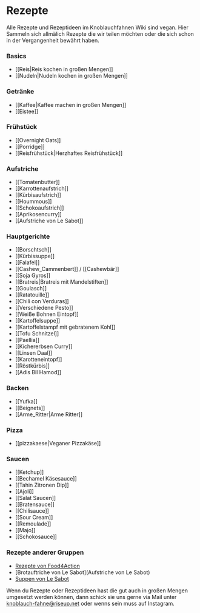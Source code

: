 # Rezepte

Alle Rezepte und Rezeptideen im Knoblauchfahnen Wiki sind vegan. Hier Sammeln sich allmälich Rezepte die wir teilen möchten oder die sich schon in der Vergangenheit bewährt haben.

<!--- ![](images/KF_Kelle.png) --->

### Basics

* [[Reis|Reis kochen in großen Mengen]]
* [[Nudeln|Nudeln kochen in großen Mengen]]

### Getränke

* [[Kaffee|Kaffee machen in großen Mengen]] 
* [[Eistee]]

### Frühstück

* [[Overnight Oats]]
* [[Porridge]]
* [[Reisfrühstück|Herzhaftes Reisfrühstück]]

### Aufstriche

* [[Tomatenbutter]]
* [[Karrottenaufstrich]]
* [[Kürbisaufstrich]]
* [[Hoummous]]
* [[Schokoaufstrich]]
* [[Aprikosencurry]]
* [[Aufstriche von Le Sabot]]

### Hauptgerichte

* [[Borschtsch]]
* [[Kürbissuppe]]
* [[Falafel]]
* [[Cashew_Cammenbert]] / [[Cashewbär]]
* [[Soja Gyros]]
* [[Bratreis|Bratreis mit Mandelstiften]]
* [[Goulasch]]
* [[Ratatouille]]
* [[Chili con Verduras]]
* [[Verschiedene Pesto]]
* [[Weiße Bohnen Eintopf]]
* [[Kartoffelsuppe]]
* [[Kartoffelstampf mit gebratenem Kohl]]
* [[Tofu Schnitzel]]
* [[Paellia]]
* [[Kichererbsen Curry]]
* [[Linsen Daal]]
* [[Karotteneintopf]]
* [[Röstkürbis]]
* [[Adis Bil Hamod]]

### Backen

* [[Yufka]]
* [[Beignets]]
* [[Arme_Ritter|Arme Ritter]]

### Pizza

* [[pizzakaese|Veganer Pizzakäse]]

### Saucen

* [[Ketchup]]
* [[Bechamel Käsesauce]]
* [[Tahin Zitronen Dip]]
* [[Ajoli]]
* [[Salat Saucen]]
* [[Bratensauce]]
* [[Chilisauce]]
* [[Sour Cream]]
* [[Remoulade]]
* [[Majo]]
* [[Schokosauce]]

### Rezepte anderer Gruppen

* [Rezepte von Food4Action](https://food4action.noblogs.org/rezepte/)
* [Brotauftriche von Le Sabot](Aufstriche von Le Sabot)
* [Suppen von Le Sabot](https://lesabot.org/?page_id=180)

Wenn du Rezepte oder Rezeptideen hast die gut auch in großen Mengen umgesetzt werden können, dann schick sie uns gerne via Mail unter <knoblauch-fahne@riseup.net> oder wenns sein muss auf Instagram.
